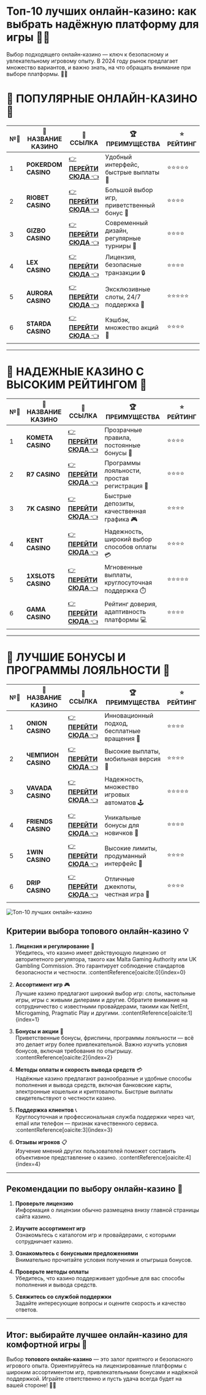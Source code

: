 # Топ-10 лучших онлайн-казино: как выбрать надёжную платформу для игры 🎰✨

Выбор подходящего онлайн-казино — ключ к безопасному и увлекательному игровому опыту. В 2024 году рынок предлагает множество вариантов, и важно знать, на что обращать внимание при выборе платформы. 🎲💎

# 🌟 ПОПУЛЯРНЫЕ ОНЛАЙН-КАЗИНО 🌟

| №️⃣ | 🎰 НАЗВАНИЕ КАЗИНО                       | 🔗 ССЫЛКА                                                                          | 🏆 ПРЕИМУЩЕСТВА                              | ⭐ РЕЙТИНГ |
|-----|------------------------------------------|------------------------------------------------------------------------------------|---------------------------------------------|------------|
| 1   | **POKERDOM CASINO**                      | [👉 **ПЕРЕЙТИ СЮДА** 👈](https://brandplay.link/4k77v2yx)                          | Удобный интерфейс, быстрые выплаты 🤑         | ⭐⭐⭐⭐⭐     |
| 2   | **RIOBET CASINO**                        | [👉 **ПЕРЕЙТИ СЮДА** 👈](https://brandplay.link/7xBLTPyj)                          | Большой выбор игр, приветственный бонус 🎁    | ⭐⭐⭐⭐      |
| 3   | **GIZBO CASINO**                         | [👉 **ПЕРЕЙТИ СЮДА** 👈](https://brandplay.link/bprXw4YV)                          | Современный дизайн, регулярные турниры 🏅      | ⭐⭐⭐⭐      |
| 4   | **LEX CASINO**                           | [👉 **ПЕРЕЙТИ СЮДА** 👈](https://brandplay.link/zW4hdDFV)                          | Лицензия, безопасные транзакции 🔒            | ⭐⭐⭐⭐      |
| 5   | **AURORA CASINO**                        | [👉 **ПЕРЕЙТИ СЮДА** 👈](https://10trafic-stat2.com/click/668546556bcc6313411604bd/6766/13032/subaccount) | Эксклюзивные слоты, 24/7 поддержка 🌟         | ⭐⭐⭐⭐⭐     |
| 6   | **STARDA CASINO**                        | [👉 **ПЕРЕЙТИ СЮДА** 👈](https://brandplay.link/fB7xwRFL)                          | Кэшбэк, множество акций 🎉                    | ⭐⭐⭐⭐      |

---

# 🏅 НАДЕЖНЫЕ КАЗИНО С ВЫСОКИМ РЕЙТИНГОМ 🏅

| №️⃣ | 🎰 НАЗВАНИЕ КАЗИНО                       | 🔗 ССЫЛКА                                                                          | 🏆 ПРЕИМУЩЕСТВА                              | ⭐ РЕЙТИНГ |
|-----|------------------------------------------|------------------------------------------------------------------------------------|---------------------------------------------|------------|
| 1   | **KOMETA CASINO**                        | [👉 **ПЕРЕЙТИ СЮДА** 👈](https://brandplay.link/8ZymQJV8)                          | Прозрачные правила, постоянные бонусы 🔄      | ⭐⭐⭐⭐      |
| 2   | **R7 CASINO**                            | [👉 **ПЕРЕЙТИ СЮДА** 👈](https://brandplay.link/bMd3Yjsw)                          | Программы лояльности, простая регистрация 📝   | ⭐⭐⭐⭐      |
| 3   | **7K CASINO**                            | [👉 **ПЕРЕЙТИ СЮДА** 👈](https://brandplay.link/BvQyFShp)                          | Быстрые депозиты, качественная графика 🎮      | ⭐⭐⭐⭐      |
| 4   | **KENT CASINO**                          | [👉 **ПЕРЕЙТИ СЮДА** 👈](https://brandplay.link/Fv2WP3js)                          | Надежность, широкий выбор способов оплаты 💳  | ⭐⭐⭐⭐      |
| 5   | **1XSLOTS CASINO**                       | [👉 **ПЕРЕЙТИ СЮДА** 👈](https://brandplay.link/hSB1khtr)                          | Мгновенные выплаты, круглосуточная поддержка ⏱️| ⭐⭐⭐⭐⭐     |
| 6   | **GAMA CASINO**                          | [👉 **ПЕРЕЙТИ СЮДА** 👈](https://brandplay.link/j6NMKsDz)                          | Рейтинг доверия, адаптивность платформы 💻     | ⭐⭐⭐⭐      |

---

# 🎁 ЛУЧШИЕ БОНУСЫ И ПРОГРАММЫ ЛОЯЛЬНОСТИ 🎁

| №️⃣ | 🎰 НАЗВАНИЕ КАЗИНО                       | 🔗 ССЫЛКА                                                                          | 🏆 ПРЕИМУЩЕСТВА                              | ⭐ РЕЙТИНГ |
|-----|------------------------------------------|------------------------------------------------------------------------------------|---------------------------------------------|------------|
| 1   | **ONION CASINO**                         | [👉 **ПЕРЕЙТИ СЮДА** 👈](https://brandplay.link/zBGRVpQ9)                          | Инновационный подход, бесплатные вращения 🎡  | ⭐⭐⭐⭐      |
| 2   | **ЧЕМПИОН CASINO**                       | [👉 **ПЕРЕЙТИ СЮДА** 👈](https://temon-gter.cfd/go/lRq?p80412p304504pcc44t17455)   | Высокие выплаты, мобильная версия 📱          | ⭐⭐⭐⭐      |
| 3   | **VAVADA CASINO**                        | [👉 **ПЕРЕЙТИ СЮДА** 👈](https://vavadapartner.pro/?promo=ea5c9275-6854-4505-94fc-95ab18221945-linkb2) | Надежность, множество игровых автоматов 🕹️    | ⭐⭐⭐⭐⭐     |
| 4   | **FRIENDS CASINO**                       | [👉 **ПЕРЕЙТИ СЮДА** 👈](https://gofriends.vc/linkb2)                              | Уникальные бонусы для новичков 🤝             | ⭐⭐⭐⭐      |
| 5   | **1WIN CASINO**                          | [👉 **ПЕРЕЙТИ СЮДА** 👈](https://brandplay.link/smXVpBbG)                          | Высокие лимиты, продуманный интерфейс 🎯      | ⭐⭐⭐⭐      |
| 6   | **DRIP CASINO**                          | [👉 **ПЕРЕЙТИ СЮДА** 👈](https://drp-ircp01.com/c07e6a3db)                          | Отличные джекпоты, честная игра 💎            | ⭐⭐⭐⭐      |

![Топ-10 лучших онлайн-казино](https://spadok.org.ua/images/bolokhiv/bezdepozytni-poslugy-lavyna.jpg)

## Критерии выбора топового онлайн-казино 💡

1. **Лицензия и регулирование** 🔐  
   Убедитесь, что казино имеет действующую лицензию от авторитетного регулятора, такого как Malta Gaming Authority или UK Gambling Commission. Это гарантирует соблюдение стандартов безопасности и честности. :contentReference[oaicite:0]{index=0}

2. **Ассортимент игр** 🎮  
   Лучшие казино предлагают широкий выбор игр: слоты, настольные игры, игры с живыми дилерами и другие. Обратите внимание на сотрудничество с известными провайдерами, такими как NetEnt, Microgaming, Pragmatic Play и другими. :contentReference[oaicite:1]{index=1}

3. **Бонусы и акции** 🎁  
   Приветственные бонусы, фриспины, программы лояльности — всё это делает игру более привлекательной. Важно изучить условия бонусов, включая требования по отыгрышу. :contentReference[oaicite:2]{index=2}

4. **Методы оплаты и скорость вывода средств** 💳  
   Надёжные казино предлагают разнообразные и удобные способы пополнения и вывода средств, включая банковские карты, электронные кошельки и криптовалюты. Быстрые выплаты свидетельствуют о честности казино. 

5. **Поддержка клиентов** 📞  
   Круглосуточная и профессиональная служба поддержки через чат, email или телефон — признак качественного сервиса. :contentReference[oaicite:3]{index=3}

6. **Отзывы игроков** 📋  
   Изучение мнений других пользователей поможет составить объективное представление о казино. :contentReference[oaicite:4]{index=4}

---

## Рекомендации по выбору онлайн-казино 🎯

1. **Проверьте лицензию**  
   Информация о лицензии обычно размещена внизу главной страницы сайта казино.

2. **Изучите ассортимент игр**  
   Ознакомьтесь с каталогом игр и провайдерами, с которыми сотрудничает казино.

3. **Ознакомьтесь с бонусными предложениями**  
   Внимательно прочитайте условия получения и отыгрыша бонусов.

4. **Проверьте методы оплаты**  
   Убедитесь, что казино поддерживает удобные для вас способы пополнения и вывода средств.

5. **Свяжитесь со службой поддержки**  
   Задайте интересующие вопросы и оцените скорость и качество ответов.

---

## Итог: выбирайте лучшее онлайн-казино для комфортной игры 🎉

Выбор **топового онлайн-казино** — это залог приятного и безопасного игрового опыта. Ориентируйтесь на лицензированные платформы с широким ассортиментом игр, привлекательными бонусами и надёжной поддержкой. Играйте ответственно и пусть удача всегда будет на вашей стороне! 🎰✨

